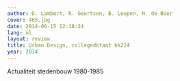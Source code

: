 ```yaml
---
author: D. Lambert, R. Geurtsen, B. Leupen, N. de Boer
cover: 465.jpg
date: 2014-06-15 12:18:24
lang: nl
layout: review
title: Urban Design, collegedktaat bk214
year: 2014
---
```

Actualiteit stedenbouw 1980-1985
